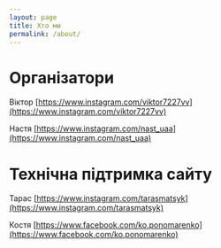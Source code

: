 ```yaml
---
layout: page
title: Хто ми
permalink: /about/
---
```


# Організатори

Віктор
[https://www.instagram.com/viktor7227vv](https://www.instagram.com/viktor7227vv)

Настя
[https://www.instagram.com/nast_uaa](https://www.instagram.com/nast_uaa)

# Технічна підтримка сайту

Тарас
[https://www.instagram.com/tarasmatsyk](https://www.instagram.com/tarasmatsyk)

Костя
[https://www.facebook.com/ko.ponomarenko](https://www.facebook.com/ko.ponomarenko)
